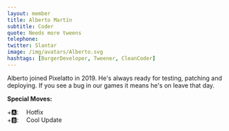 ```yaml
---
layout: member
title: Alberto Martín
subtitle: Coder
quote: Needs more tweens
telephone:
twitter: Slantar
image: /img/avatars/Alberto.svg
hashtags: [BurgerDeveloper, Tweener, CleanCoder]
---
```


Alberto joined Pixelatto in 2019. He's always ready for testing, patching and deploying. If you see a bug in our games
it means he's on leave that day.

**Special Moves:**

<div class="has-text-left">
    <i class="fas fa-arrow-down" style="transform: rotateZ(-45deg);"></i>
    <i class="fas fa-arrow-down" style="transform: rotateZ(-90deg);"></i>
    <i class="fas fa-arrow-down" style="transform: rotateZ(-135deg);"></i>
    <i class="fas fa-arrow-down" style="transform: rotateZ(-180deg);"></i>
    +🅰: &emsp;Hotfix
</div>

<div class="has-text-left">
    <i class="fas fa-arrow-up"></i>
    <i class="fas fa-arrow-down"></i>
    <i class="fas fa-arrow-left"></i>
    <i class="fas fa-arrow-right"></i>
    +🅱: &emsp;Cool Update
</div>